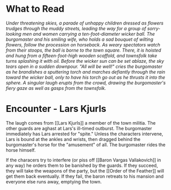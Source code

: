 # What to Read
*Under threatening skies, a parade of unhappy children dressed as flowers trudges through the muddy streets, leading the way for a group of sorry-looking men and women carrying a ten-foot-diameter wicker ball. The burgomaster and his smiling wife, who holds a sad bouquet of wilting flowers, follow the procession on horseback.
As weary spectators watch from their stoops, the ball is borne to the town square. There, it is hoisted and hung from a fifteen-foot-high wooden scaffold, and townsfolk take turns splashing it with oil. Before the wicker sun can be set ablaze, the sky tears open in a sudden downpour.
"All will be well!" cries the burgomaster as he brandishes a sputtering torch and marches defiantly through the rain toward the wicker ball, only to have his torch go out as he thrusts it into the sphere.
A singular laugh erupts from the crowd, drawing the burgomaster's fiery gaze as well as gasps from the townsfolk.*

# Encounter - Lars Kjurls
The laugh comes from [[Lars Kjurls]] a member of the town militia. The other guards are aghast at Lars's ill-timed outburst. The burgomaster immediately has Lars arrested for "spite." Unless the characters intervene, Lars is bound at the ankles and wrists, then dragged behind the burgomaster's horse for the "amusement" of all. The burgomaster rides the horse himself.

If the characers try to interfere (or piss off [[Baron Vargas Vallakovich]] in any way) he orders them to be banished by the guards. 
If they succeed, they will take the weapons of the party, but the [[Order of the Feather]] will get them back eventually.
If they fail, the baron retreats to his mansion and everyone else runs away, emptying the town. 
